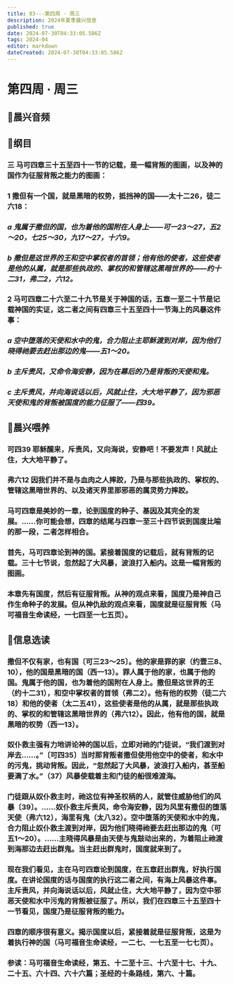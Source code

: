 ```yaml
---
title: 03---第四周 · 周三
description: 2024年夏季晨兴信息
published: true
date: 2024-07-30T04:33:05.586Z
tags: 2024-04
editor: markdown
dateCreated: 2024-07-30T04:33:05.586Z
---
```


# 第四周 · 周三
## 🎵晨兴音频

## 📖纲目

### 三    马可四章三十五至四十一节的记载，是一幅背叛的图画，以及神的国作为征服背叛之能力的图画：

### 1    撒但有一个国，就是黑暗的权势，抵挡神的国——太十二26，徒二六18：

### *a    鬼属于撒但的国，也为着他的国附在人身上——可一23～27，五2～20，七25～30，九17～27，十六9。*

### *b    撒但是这世界的王和空中掌权者的首领；他有他的使者，这些使者是他的从属，就是那些执政的、掌权的和管辖这黑暗世界的——约十二31，弗二2，六12。*

### 2    马可四章二十六至二十九节是关于神国的话，五章一至二十节是记载神国的实证，这二者之间有四章三十五至四十一节海上的风暴这件事：

### *a    空中堕落的天使和水中的鬼，合力阻止主耶稣渡到对岸，因为他们晓得祂要去赶出那边的鬼——五1～20。*

### *b    主斥责风，又命令海安静，因为在幕后的乃是背叛的天使和鬼。*

### *c    主斥责风，并向海说话以后，风就止住，大大地平静了，因为邪恶天使和鬼的背叛被国度的能力征服了——四39。*

## 📖晨兴喂养

### 可四39    耶稣醒来，斥责风，又向海说，安静吧！不要发声！风就止住，大大地平静了。

### 弗六12    因我们并不是与血肉之人摔跤，乃是与那些执政的、掌权的、管辖这黑暗世界的、以及诸天界里那邪恶的属灵势力摔跤。

### 马可四章是美妙的一章，论到国度的种子、基因及其完全的发展。……你可能会想，四章的结尾与四章一至三十四节说到国度比喻的那一段，二者怎样相合。

### 首先，马可四章论到神的国。紧接着国度的记载后，就有背叛的记载。三十七节说，忽然起了大风暴，波浪打入船内。这是一幅背叛的图画。

### 本章先有国度，然后有征服背叛。从神的观点来看，国度乃是神自己作生命种子的发展。但从神仇敌的观点来看，国度就是征服背叛（马可福音生命读经，一七四至一七五页）。

## 📖信息选读

### 撒但不仅有家，也有国〔可三23～25〕。他的家是罪的家（约壹三8、10），他的国是黑暗的国（西一13）。罪人属于他的家，也属于他的国。鬼属于他的国，也为着他的国附在人身上。撒但是这世界的王（约十二31），和空中掌权者的首领（弗二2）。他有他的权势（徒二六18）和他的使者（太二五41），这些使者是他的从属，就是那些执政的、掌权的和管辖这黑暗世界的（弗六12）。因此，他有他的国，就是黑暗的权势（西一13）。

### 奴仆救主强有力地讲论神的国以后，立即对祂的门徒说，“我们渡到对岸去……。”〔可四35〕当时那背叛者撒但使用他空中的使者，和水中的污鬼，挑动背叛。因此，“忽然起了大风暴，波浪打入船内，甚至船要满了水。”（37）风暴使载着主和门徒的船很难渡海。

### 门徒跟从奴仆救主时，祂这位有神圣权柄的人，就管住威胁他们的风暴〔39〕。……奴仆救主斥责风，命令海安静，因为风里有撒但的堕落天使（弗六12），海里有鬼（太八32）。空中堕落的天使和水中的鬼，合力阻止奴仆救主渡到对岸，因为他们晓得祂要去赶出那边的鬼（可五1～20）。……主晓得风暴是由天使与鬼鼓动出来的，为着阻止祂渡到海那边去赶出群鬼。当主赶出群鬼时，国度就来到了。

### 现在我们看见，主在马可四章论到国度，在五章赶出群鬼，好执行国度。在讲论国度的话与国度的执行这二者之间，有海上风暴这件事。主斥责风，并向海说话以后，风就止住，大大地平静了，因为空中邪恶天使和水中污鬼的背叛被征服了。所以，我们在四章三十五至四十一节看见，国度乃是征服背叛的能力。

### 四章的顺序很有意义。揭示国度以后，紧接着就是征服背叛，这是为着执行神的国（马可福音生命读经，一二七、一七五至一七七页）。

### 参读：马可福音生命读经，第五、十二至十三、十六至十七、十九、二十五、六十四、六十六篇；圣经的十条路线，第六、十篇。
<!-- Google tag (gtag.js) -->
<script async src="https://www.googletagmanager.com/gtag/js?id=G-1P8709Z16T"></script>
<script>
  window.dataLayer = window.dataLayer || [];
  function gtag(){dataLayer.push(arguments);}
  gtag('js', new Date());

  gtag('config', 'G-1P8709Z16T');
</script>
